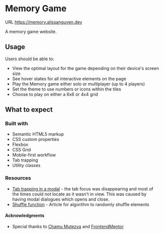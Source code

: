 # Memory Game

URL https://memory.alissanguyen.dev

A memory game website.

## Usage

Users should be able to:

- View the optimal layout for the game depending on their device's screen size
- See hover states for all interactive elements on the page
- Play the Memory game either solo or multiplayer (up to 4 players)
- Set the theme to use numbers or icons within the tiles
- Choose to play on either a 6x6 or 4x4 grid

## What to expect



### Built with

- Semantic HTML5 markup
- CSS custom properties
- Flexbox
- CSS Grid
- Mobile-first workflow
- Tab trapping
- Utility classes

### Resources

- [Tab trapping in a modal](https://uxdesign.cc/how-to-trap-focus-inside-modal-to-make-it-ada-compliant-6a50f9a70700) - the tab focus was disappearing and most of the times could not locate as it wasn't in view. This was caused by having modal dialogues which opens and close.
- [Shuffle function](http://stackoverflow.com/a/2450976) - Article for algorithm to randomly shuffle elements

#### Acknowledgments

- Special thanks to [Chamu Mutezva](https://github.com/ChamuMutezva) and [FrontendMentor](https://www.frontendmentor.io/)
